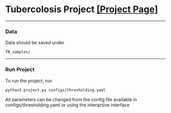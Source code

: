 
# Tubercolosis Project [[Project Page]](https://github.com/marinadominguez/TBProject)

---

### Data

Data should be saved under
```
TB_samples/
```

---

### Run Project

To run the project, run

```
python3 project.py configs/thresholding.yaml
```

All parameters can be changed from the config file available in configs/thresholding.yaml or using the interactive interface
